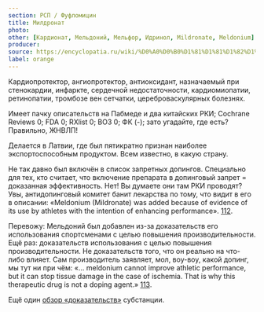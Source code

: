 ```yaml
---
section: РСП / Фуфломицин
title: Милдронат
photo:
other: [Кардионат, Мельдоний, Мельфор, Идринол, Mildronate, Meldonium]
producer:
source: https://encyclopatia.ru/wiki/%D0%A0%D0%B0%D1%81%D1%81%D1%82%D1%80%D0%B5%D0%BB%D1%8C%D0%BD%D1%8B%D0%B9_%D1%81%D0%BF%D0%B8%D1%81%D0%BE%D0%BA_%D0%BF%D1%80%D0%B5%D0%BF%D0%B0%D1%80%D0%B0%D1%82%D0%BE%D0%B2
label: orange
---
```


Кардиопротектор, ангиопротектор, антиоксидант, назначаемый при стенокардии, инфаркте, сердечной недостаточности, кардиомиопатии, ретинопатии, тромбозе вен сетчатки, цереброваскулярных болезнях.

Имеет пачку описательств на Пабмеде и два китайских РКИ; Cochrane Reviews 0; FDA 0; RXlist 0; ВОЗ 0; ФК (-); зато угадайте, где есть? Правильно, ЖНВЛП!

Делается в Латвии, где был пятикратно признан наиболее экспортоспособным продуктом. Всем известно, в какую страну.

Не так давно был включён в список запретных допингов. Специально для тех, кто считает, что включение препарата в допинговый запрет = доказанная эффективность. Нет! Вы думаете они там РКИ проводят? Увы, антидопинговый комитет банит лекарства по тому, что видит в его в описании: «Meldonium (Mildronate) was added because of evidence of its use by athletes with the intention of enhancing performance». [112](https://www.wada-ama.org/sites/default/files/resources/files/wada-2016-prohibited-list-summary-of-modifications-en.pdf).

Перевожу: Мельдоний был добавлен из-за доказательств его использования спортсменами с целью повышения производительности. Ещё раз: доказательств использования с целью повышения производительности. Не доказательств того, что он реально на что-либо влияет. Сам производитель заявляет, мол, воу-воу, какой допинг, мы тут ни при чём: «... meldonium cannot improve athletic performance, but it can stop tissue damage in the case of ischemia. That is why this therapeutic drug is not a doping agent.» [113](http://www.grindeks.lv/en/for-media/latest-news/Grindeks-meldonium-should-not-be-included-in-the-prohibited-list).

Ещё один [обзор «доказательств»](http://www.okhotin.md/2016/03/20/mildronat/) субстанции.
